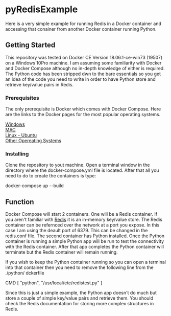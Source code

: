 # pyRedisExample

Here is a very simple example for running Redis in a Docker container and accessing that conainer from another Docker container running Python.

## Getting Started

This repository was tested on Docker CE Version 18.06.1-ce-win73 (19507) on a Windows 10Pro machine. I am assuming some familiarity with Docker and Docker Compose although no in-depth knowledge of either is required. The Python code has been stripped dwn to the bare essentials so you get an idea of the code you need to write in order to have Python store and retrieve key/value pairs in Redis.

### Prerequisites

The only prerequisite is Docker which comes with Docker Compose. Here are the links to the Docker pages  for the most popular operating systems.

[Windows](https://docs.docker.com/docker-for-windows/) \
[MAC](https://docs.docker.com/docker-for-mac/)  \
[Linux - Ubuntu](https://docs.docker.com/install/linux/docker-ce/ubuntu/)  \
[Other Opereating Systems](https://docs.docker.com/install/overview/)


### Installing

Clone the repository to yout machine. Open a terminal window in the directory where the docker-compose.yml file is located. After that all you need to do to create the containers is type:

docker-compose up --build

## Function

Docker Compose will start 2 containers. One will be a Redis container. If you aren't familiar with [Redis](https://redis.io/) it is an in-memory key/value store. The Redis container can be refernced over the network at a port you expose. In this case I am using the deault port of 6379. This can be changed in the redis.conf file. The second container has Python installed. Once the Python container is running a simple Python app will be run to test the connectivity with the Redis container. After that app completes the Python container will terminate but the Redis container will remain running.

If you wish to keep the Python container running so you can open a terminal into that container then you need to remove the following line from the ./python/
dckerfile

CMD [ "python", "/usr/local/etc/redistest.py" ]

Since this is just a simple example, the Python app  doesn't do much but store a couple of simple key/value pairs and retrieve them. You should check the Redis documentation for storing more complex structures in Redis. 